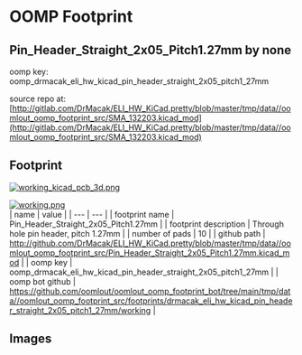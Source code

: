 # OOMP Footprint  
## Pin_Header_Straight_2x05_Pitch1.27mm  by none  
  
oomp key: oomp_drmacak_eli_hw_kicad_pin_header_straight_2x05_pitch1_27mm  
  
source repo at: [http://gitlab.com/DrMacak/ELI_HW_KiCad.pretty/blob/master/tmp/data//oomlout_oomp_footprint_src/SMA_132203.kicad_mod](http://gitlab.com/DrMacak/ELI_HW_KiCad.pretty/blob/master/tmp/data//oomlout_oomp_footprint_src/SMA_132203.kicad_mod)  
## Footprint  
  
[![working_kicad_pcb_3d.png](working_kicad_pcb_3d_600.png)](working_kicad_pcb_3d.png)  
  
[![working.png](working_600.png)](working.png)  
| name | value | 
| --- | --- | 
| footprint name | Pin_Header_Straight_2x05_Pitch1.27mm | 
| footprint description | Through hole pin header, pitch 1.27mm | 
| number of pads | 10 | 
| github path | http://github.com/DrMacak/ELI_HW_KiCad.pretty/blob/master/tmp/data//oomlout_oomp_footprint_src/Pin_Header_Straight_2x05_Pitch1.27mm.kicad_mod | 
| oomp key | oomp_drmacak_eli_hw_kicad_pin_header_straight_2x05_pitch1_27mm | 
| oomp bot github | https://github.com/oomlout/oomlout_oomp_footprint_bot/tree/main/tmp/data//oomlout_oomp_footprint_src/footprints/drmacak_eli_hw_kicad_pin_header_straight_2x05_pitch1_27mm/working | 
## Images  
